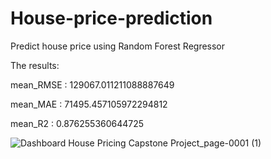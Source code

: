 # House-price-prediction

Predict house price using Random Forest Regressor


The results:

mean_RMSE :  129067.011211088887649

mean_MAE :  71495.457105972294812

mean_R2 :  0.876255360644725

![Dashboard House Pricing Capstone Project_page-0001 (1)](https://user-images.githubusercontent.com/91780880/195974330-9327a836-820d-4455-b1c1-b5140a7ac22f.jpg)


